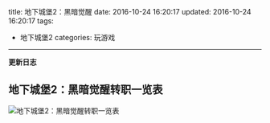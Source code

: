 title: 地下城堡2：黑暗觉醒
date: 2016-10-24 16:20:17
updated: 2016-10-24 16:20:17
tags:
- 地下城堡2
categories: 玩游戏
---

**更新日志**

## 地下城堡2：黑暗觉醒转职一览表

![地下城堡2：黑暗觉醒转职一览表](/images/2016-10-24-地下城堡2：黑暗觉醒转职一览表.png)




